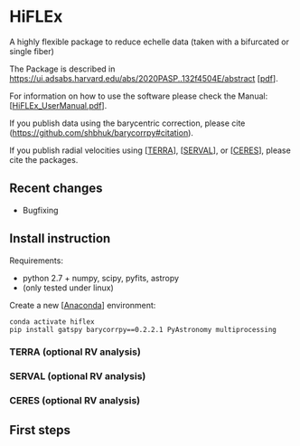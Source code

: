 # HiFLEx
A highly flexible package to reduce echelle data (taken with a bifurcated or single fiber)

The Package is described in https://ui.adsabs.harvard.edu/abs/2020PASP..132f4504E/abstract [[pdf](https://ui.adsabs.harvard.edu/link_gateway/2020PASP..132f4504E/PUB_PDF)].

For information on how to use the software please check the Manual: [[HiFLEx_UserManual.pdf](https://github.com/ronnyerrmann/HiFLEx/blob/master/HiFLEx_UserManual.pdf)].

If you publish data using the barycentric correction, please cite (https://github.com/shbhuk/barycorrpy#citation).

If you publish radial velocities using [[TERRA](https://adsabs.harvard.edu/abs/2012ApJS..200...15A)], [[SERVAL](http://adsabs.harvard.edu/abs/2017A&A...609A..12Z)], or [[CERES](https://adsabs.harvard.edu/abs/2017PASP..129c4002B)], please cite the packages.


## Recent changes
* Bugfixing

## Install instruction

Requirements:
- python 2.7 + numpy, scipy, pyfits, astropy
- (only tested under linux)

Create a new [[Anaconda](https://www.anaconda.com/distribution/#linux)] environment:
```conda create --name hiflex python=2.7 numpy scipy matplotlib astropy pycurl ephem rpy2 tqdm psutil statsmodels 
conda activate hiflex
pip install gatspy barycorrpy==0.2.2.1 PyAstronomy multiprocessing
```

### TERRA (optional RV analysis)

### SERVAL (optional RV analysis)

### CERES (optional RV analysis)

## First steps
